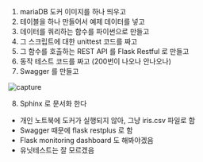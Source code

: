 1. mariaDB 도커 이미지를 하나 띄우고  
2. 테이블을 하나 만들어서 예제 데이터를 넣고  
3. 데이터를 쿼리하는 함수를 파이썬으로 만들고  
4. 그 스크립트에 대한 unittest 코드를 짜고  
5. 그 함수를 호출하는 REST API 를 Flask Restful 로 만들고
6. 동작 테스트 코드를 짜고 (200번이 나오나 안나오나)  
7. Swagger 를 만들고  

![capture](https://user-images.githubusercontent.com/37063919/73609834-b4831080-4614-11ea-9d2a-c5ee2fab7dbb.PNG)

8. Sphinx 로 문서화 한다

  
  
  
- 개인 노트북에 도커가 실행되지 않아, 그냥 iris.csv 파일로 함
- Swagger 때문에 flask restplus 로 함
- Flask monitoring dashboard 도 해봐야겠음
- 유닛테스트는 잘 모르겠음
